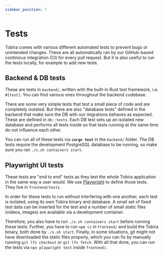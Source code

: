 ```yaml
---
sidebar_position: 7
---
```


# Tests

Tobira comes with various different automated tests to prevent bugs or unintended changes.
These are all automatically ran by our GitHub-based continious integration (CI) for every pull request.
But it is also useful to run the tests locally, for example to add new tests.


## Backend & DB tests

These are tests in `backend/`, written with the built-in Rust test framework, i.e. `#[test]`.
You can find various ones throughout the backend codebase.

There are some very simple tests that test a small piece of code and are completely isolated.
But there are also "database tests" defined in the backend that make sure the DB with our migrations behaves as expected.
These are defined in `db::tests`.
Each DB test sets up an isolated new database and performs all tests inside so that tests running at the same time do not influence each other.

You can run all of these tests via **`cargo test`** in the `backend/` folder.
The DB tests require the development PostgreSQL database to be running, so make sure you ran `./x.sh containers start`.


## Playwright UI tests

These tests are "end to end" tests as they test the whole Tobira application in the same way a user would.
We use [Playwright](https://playwright.dev/) to define those tests.
They live in `frontend/tests`.

In order for these tests to run without interfering with one another, each test is isolated, using its own Tobira binary and database.
A small set of fixed test data can be inserted for the test and a number of small static files (videos, images) are available via a development container.

Therefore, you also have to run `./x.sh containers start` before running these tests.
Further, you have to run `npm ci` in `frontend/` and build the Tobira binary, both done by `./x.sh start`.
Finally, in some situations, git might not have downloaded the static files properly, which you can fix by manually running `git lfs checkout` or `git lfs fetch`.
With all that done, you can run the tests via `npx playwright test` inside `frontend/`.

